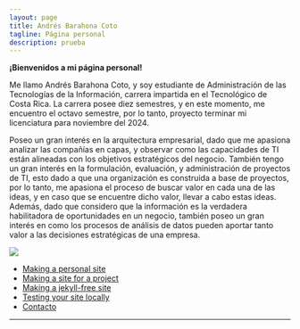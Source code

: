 ```yaml
---
layout: page
title: Andrés Barahona Coto
tagline: Página personal
description: prueba
---
```


**¡Bienvenidos a mi página personal!**

Me llamo Andrés Barahona Coto, y soy estudiante de Administración de las Tecnologías de la Información, 
carrera impartida en el Tecnológico de Costa Rica. La carrera posee diez semestres, y en este momento,
me encuentro el octavo semestre, por lo tanto, proyecto terminar mi licenciatura para noviembre del 2024.

Poseo un gran interés en la arquitectura empresarial, dado que me apasiona analizar las compañías en capas, 
y observar como las capacidades de TI están alineadas con los objetivos estratégicos del negocio. También 
tengo un gran interés en la formulación, evaluación, y administración de proyectos de TI, esto dado a que 
una organización es construida a base de proyectos, por lo tanto, me apasiona el proceso de buscar valor en
cada una de las ideas, y en caso que se encuentre dicho valor, llevar a cabo estas ideas. Además, dado que 
considero que la información es la verdadera habilitadora de oportunidades en un negocio, también poseo un
gran interés en como los procesos de análisis de datos pueden aportar tanto valor a las decisiones estratégicas
de una empresa. 


[![](https://www.google.com/url?sa=i&url=https%3A%2F%2Fes.vecteezy.com%2Farte-vectorial%2F18910721-vector-logo-de-linkedin-simbolo-de-linkedin-vector-libre-de-icono-de-linkedin&psig=AOvVaw2DJGi8CkWm6H70WoW2Zz_u&ust=1691892712669000&source=images&cd=vfe&opi=89978449&ved=0CBEQjRxqFwoTCMi4sNKF1oADFQAAAAAdAAAAABAE)](https://www.linkedin.com/in/andr%C3%A9s-barahona-102016a0/)

- [Making a personal site](pages/user_site.html)
- [Making a site for a project](pages/project_site.html)
- [Making a jekyll-free site](pages/nojekyll.html)
- [Testing your site locally](pages/local_test.html)
- [Contacto](pages/contacto.html)

---


